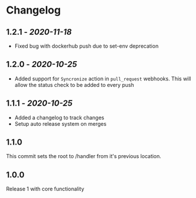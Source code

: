 # Changelog

## 1.2.1 - *2020-11-18*

- Fixed bug with dockerhub push due to set-env deprecation

## 1.2.0 - *2020-10-25*

- Added support for `Syncronize` action in `pull_request` webhooks. This will allow the status check to be added to every push

## 1.1.1 - *2020-10-25*

- Added a changelog to track changes
- Setup auto release system on merges

## 1.1.0

This commit sets the root to /handler from it's previous location.

## 1.0.0

Release 1 with core functionality
